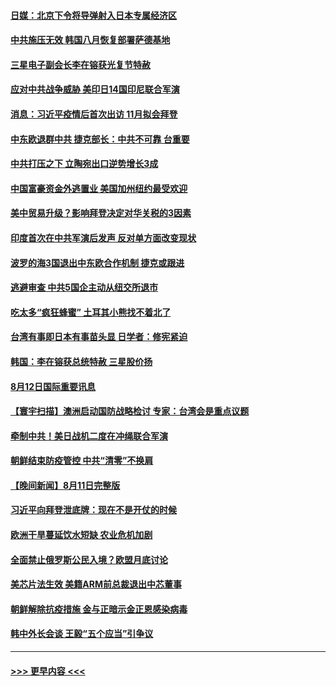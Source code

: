 #### [日媒：北京下令将导弹射入日本专属经济区](../pages/prog202/a103501055.md?t=08130401) 
#### [中共施压无效 韩国八月恢复部署萨德基地](../pages/prog202/a103500962.md?t=08130401) 
#### [三星电子副会长李在镕获光复节特赦](../pages/prog202/a103500959.md?t=08130401) 
#### [应对中共战争威胁 美印日14国印尼联合军演](../pages/prog202/a103500987.md?t=08130401) 
#### [消息：习近平疫情后首次出访 11月拟会拜登](../pages/prog202/a103500933.md?t=08130401) 
#### [中东欧退群中共 捷克部长：中共不可靠 台重要](../pages/prog202/a103500970.md?t=08130401) 
#### [中共打压之下 立陶宛出口逆势增长3成](../pages/prog202/a103500943.md?t=08130401) 
#### [中国富豪资金外逃置业 美国加州纽约最受欢迎](../pages/prog202/a103500922.md?t=08130401) 
#### [美中贸易升级？影响拜登决定对华关税的3因素](../pages/prog202/a103500838.md?t=08130401) 
#### [印度首次在中共军演后发声 反对单方面改变现状](../pages/prog202/a103500809.md?t=08130401) 
#### [波罗的海3国退出中东欧合作机制 捷克或跟进](../pages/prog202/a103500787.md?t=08130401) 
#### [逃避审查 中共5国企主动从纽交所退市](../pages/prog202/a103500782.md?t=08130401) 
#### [吃太多“疯狂蜂蜜” 土耳其小熊找不着北了](../pages/prog202/a103500697.md?t=08130401) 
#### [台湾有事即日本有事苗头显 日学者：修宪紧迫](../pages/prog202/a103500680.md?t=08130401) 
#### [韩国：李在镕获总统特赦 三星股价扬](../pages/prog202/a103500667.md?t=08130401) 
#### [8月12日国际重要讯息](../pages/prog202/a103500665.md?t=08130401) 
#### [【寰宇扫描】澳洲启动国防战略检讨 专家：台湾会是重点议题](../pages/prog202/a103500518.md?t=08130401) 
#### [牵制中共！美日战机二度在冲绳联合军演](../pages/prog202/a103500509.md?t=08130401) 
#### [朝鲜结束防疫管控 中共“清零”不换肩](../pages/prog202/a103500499.md?t=08130401) 
#### [【晚间新闻】8月11日完整版](../pages/prog202/a103500478.md?t=08130401) 
#### [习近平向拜登泄底牌：现在不是开仗的时候](../pages/prog202/a103500450.md?t=08130401) 
#### [欧洲干旱蔓延饮水短缺 农业危机加剧](../pages/prog202/a103500332.md?t=08130401) 
#### [全面禁止俄罗斯公民入境？欧盟月底讨论](../pages/prog202/a103500354.md?t=08130401) 
#### [美芯片法生效 美籍ARM前总裁退出中芯董事](../pages/prog202/a103500190.md?t=08130401) 
#### [朝鲜解除抗疫措施 金与正暗示金正恩感染病毒](../pages/prog202/a103500128.md?t=08130401) 
#### [韩中外长会谈 王毅“五个应当”引争议](../pages/prog202/a103500129.md?t=08130401) 

----
#### [ >>> 更早内容 <<< ](../indexes/prog202-earlier.md)

